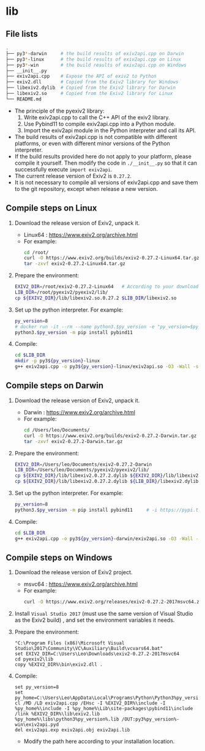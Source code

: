 # lib

## File lists

```sh
.
├── py3*-darwin     # the build results of exiv2api.cpp on Darwin
├── py3*-linux      # the build results of exiv2api.cpp on Linux
├── py3*-win        # the build results of exiv2api.cpp on Windows
├── __init__.py
├── exiv2api.cpp    # Expose the API of exiv2 to Python
├── exiv2.dll       # Copied from the Exiv2 library for Windows
├── libexiv2.dylib  # Copied from the Exiv2 library for Darwin
├── libexiv2.so     # Copied from the Exiv2 library for Linux
└── README.md
```
- The principle of the pyexiv2 library:
  1. Write exiv2api.cpp to call the C++ API of the exiv2 library.
  2. Use Pybind11 to compile exiv2api.cpp into a Python module.
  3. Import the exiv2api module in the Python interpreter and call its API.
- The build results of exiv2api.cpp is not compatible with different platforms, or even with different minor versions of the Python interpreter.
- If the build results provided here do not apply to your platform, please compile it yourself. Then modify the code in `./__init__.py` so that it can successfully execute `import exiv2api`.
- The current release version of Exiv2 is `0.27.2`.
- It is not necessary to compile all versions of exiv2api.cpp and save them to the git repository, except when release a new version.

## Compile steps on Linux

1. Download the release version of Exiv2, unpack it.
    - Linux64 : <https://www.exiv2.org/archive.html>
    - For example:
        ```sh
        cd /root/
        curl -O https://www.exiv2.org/builds/exiv2-0.27.2-Linux64.tar.gz
        tar -zxvf exiv2-0.27.2-Linux64.tar.gz
        ```

2. Prepare the environment:
    ```sh
    EXIV2_DIR=/root/exiv2-0.27.2-Linux64   # According to your download location
    LIB_DIR=/root/pyexiv2/pyexiv2/lib/
    cp ${EXIV2_DIR}/lib/libexiv2.so.0.27.2 $LIB_DIR/libexiv2.so
    ```

3. Set up the python interpreter. For example:
    ```sh
    py_version=8
    # docker run -it --rm --name python3.$py_version -e "py_version=$py_version" -e "EXIV2_DIR=$EXIV2_DIR" -e "LIB_DIR=$LIB_DIR" -v /root:/root python:3.$py_version-buster sh
    python3.$py_version -m pip install pybind11
    ```

4. Compile:
    ```sh
    cd $LIB_DIR
    mkdir -p py3${py_version}-linux
    g++ exiv2api.cpp -o py3${py_version}-linux/exiv2api.so -O3 -Wall -std=c++11 -shared -fPIC `python3.$py_version -m pybind11 --includes` -I ${EXIV2_DIR}/include -L ${EXIV2_DIR}/lib -l exiv2
    ```

## Compile steps on Darwin

1. Download the release version of Exiv2, unpack it.
    - Darwin : <https://www.exiv2.org/archive.html>
    - For example:
        ```sh
        cd /Users/leo/Documents/
        curl -O https://www.exiv2.org/builds/exiv2-0.27.2-Darwin.tar.gz
        tar -zxvf exiv2-0.27.2-Darwin.tar.gz
        ```

2. Prepare the environment:
    ```sh
    EXIV2_DIR=/Users/leo/Documents/exiv2-0.27.2-Darwin
    LIB_DIR=/Users/leo/Documents/pyexiv2/pyexiv2/lib/
    cp ${EXIV2_DIR}/lib/libexiv2.0.27.2.dylib ${EXIV2_DIR}/lib/libexiv2.dylib
    cp ${EXIV2_DIR}/lib/libexiv2.0.27.2.dylib ${LIB_DIR}/libexiv2.dylib
    ```

3. Set up the python interpreter. For example:
    ```sh
    py_version=8
    python3.$py_version -m pip install pybind11     # -i https://pypi.tuna.tsinghua.edu.cn/simple
    ```

4. Compile:
    ```sh
    cd $LIB_DIR
    g++ exiv2api.cpp -o py3${py_version}-darwin/exiv2api.so -O3 -Wall -std=c++11 -shared -fPIC `python3.$py_version -m pybind11 --includes` -I ${EXIV2_DIR}/include -L ${EXIV2_DIR}/lib -l exiv2 -undefined dynamic_lookup
    ```


## Compile steps on Windows

1. Download the release version of Exiv2 project.
    - msvc64 : <https://www.exiv2.org/archive.html>
    - For example:
        ```sh
        curl -O https://www.exiv2.org/releases/exiv2-0.27.2-2017msvc64.zip
        ```

2. Install `Visual Studio 2017` (must use the same version of Visual Studio as the Exiv2 build) , and set the environment variables it needs.

3. Prepare the environment:
    ```batch
    "C:\Program Files (x86)\Microsoft Visual Studio\2017\Community\VC\Auxiliary\Build\vcvars64.bat"
    set EXIV2_DIR=C:\Users\Leo\Downloads\exiv2-0.27.2-2017msvc64
    cd pyexiv2\lib
    copy %EXIV2_DIR%\bin\exiv2.dll .
    ```

4. Compile:
    ```batch
    set py_version=8
    set py_home=C:\Users\Leo\AppData\Local\Programs\Python\Python3%py_version%
    cl /MD /LD exiv2api.cpp /EHsc -I %EXIV2_DIR%\include -I %py_home%\include -I %py_home%\Lib\site-packages\pybind11\include /link %EXIV2_DIR%\lib\exiv2.lib %py_home%\libs\python3%py_version%.lib /OUT:py3%py_version%-win\exiv2api.pyd
    del exiv2api.exp exiv2api.obj exiv2api.lib
    ```
    - Modify the path here according to your installation location.
